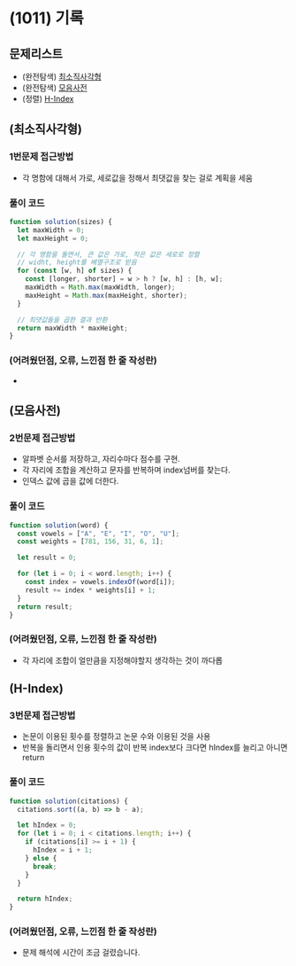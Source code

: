 # (1011) 기록

## 문제리스트

- (완전탐색) [최소직사각형](https://school.programmers.co.kr/learn/courses/30/lessons/86491)
- (완전탐색) [모음사전](https://school.programmers.co.kr/learn/courses/30/lessons/84512)
- (정렬) [H-Index](https://school.programmers.co.kr/learn/courses/30/lessons/42747)

## (최소직사각형)

### 1번문제 접근방법

- 각 명함에 대해서 가로, 세로값을 정해서 최댓값을 찾는 걸로 계획을 세움

### 풀이 코드

```javascript
function solution(sizes) {
  let maxWidth = 0;
  let maxHeight = 0;

  // 각 명함을 돌면서, 큰 값은 가로, 작은 값은 세로로 정렬
  // widht, height를 배열구조로 받음
  for (const [w, h] of sizes) {
    const [longer, shorter] = w > h ? [w, h] : [h, w];
    maxWidth = Math.max(maxWidth, longer);
    maxHeight = Math.max(maxHeight, shorter);
  }

  // 최댓값들을 곱한 결과 반환
  return maxWidth * maxHeight;
}
```

### (어려웠던점, 오류, 느낀점 한 줄 작성란)

-

## (모음사전)

### 2번문제 접근방법

- 알파벳 순서를 저장하고, 자리수마다 점수를 구현.
- 각 자리에 조합을 계산하고 문자를 반복하며 index넘버를 찾는다.
- 인덱스 값에 곱을 값에 더한다.

### 풀이 코드

```javascript
function solution(word) {
  const vowels = ["A", "E", "I", "O", "U"];
  const weights = [781, 156, 31, 6, 1];

  let result = 0;

  for (let i = 0; i < word.length; i++) {
    const index = vowels.indexOf(word[i]);
    result += index * weights[i] + 1;
  }
  return result;
}
```

### (어려웠던점, 오류, 느낀점 한 줄 작성란)

- 각 자리에 조합이 얼만큼을 지정해야할지 생각하는 것이 까다롭

## (H-Index)

### 3번문제 접근방법

- 논문이 이용된 횟수를 정렬하고 논문 수와 이용된 것을 사용
- 반복을 돌리면서 인용 횟수의 값이 반복 index보다 크다면 hIndex를 늘리고 아니면 return

### 풀이 코드

```javascript
function solution(citations) {
  citations.sort((a, b) => b - a);

  let hIndex = 0;
  for (let i = 0; i < citations.length; i++) {
    if (citations[i] >= i + 1) {
      hIndex = i + 1;
    } else {
      break;
    }
  }

  return hIndex;
}
```

### (어려웠던점, 오류, 느낀점 한 줄 작성란)

- 문제 해석에 시간이 조금 걸렸습니다.
